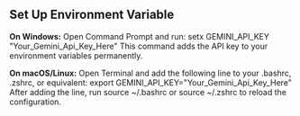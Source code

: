 ## Set Up Environment Variable

**On Windows:**
Open Command Prompt and run:
setx GEMINI_API_KEY "Your_Gemini_Api_Key_Here"
This command adds the API key to your environment variables permanently.

**On macOS/Linux:**
Open Terminal and add the following line to your .bashrc, .zshrc, or equivalent:
export GEMINI_API_KEY="Your_Gemini_Api_Key_Here"
After adding the line, run source ~/.bashrc or source ~/.zshrc to reload the configuration.
